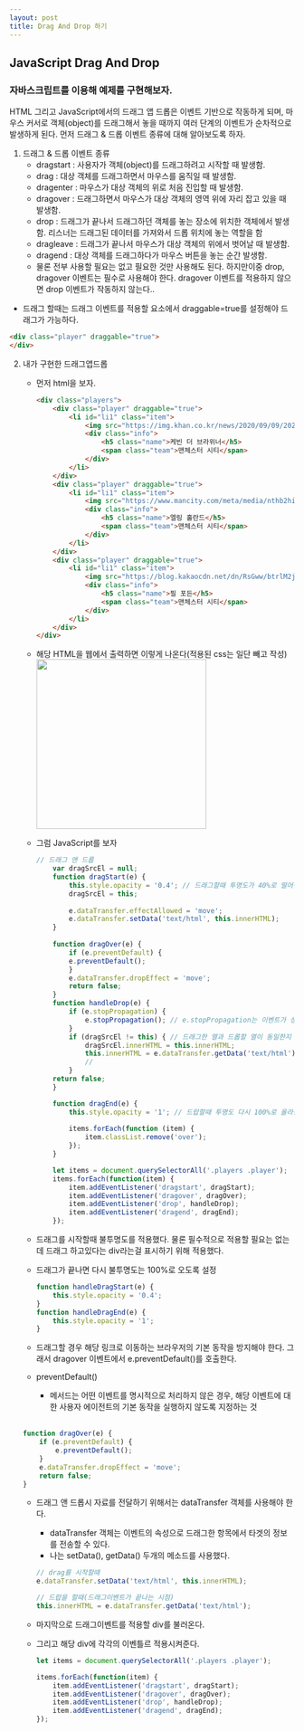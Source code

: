 ```yaml
---
layout: post
title: Drag And Drop 하기
---
```


## JavaScript Drag And Drop
### 자바스크립트를 이용해 예제를 구현해보자.

HTML 그리고 JavaScript에서의 드래그 앱 드롭은 이벤트 기반으로 작동하게 되며, 마우스 커서로 객체(object)를 드래그해서 놓을 때까지 여러 단계의 이벤트가 순차적으로 발생하게 된다.
먼저 드래그 & 드롭 이벤트 종류에 대해 알아보도록 하자.

1. 드래그 & 드롭 이벤트 종류
    - dragstart	: 사용자가 객체(object)를 드래그하려고 시작할 때 발생함.
    - drag : 대상 객체를 드래그하면서 마우스를 움직일 때 발생함.
    - dragenter : 마우스가 대상 객체의 위로 처음 진입할 때 발생함.
    - dragover : 드래그하면서 마우스가 대상 객체의 영역 위에 자리 잡고 있을 때 발생함.
    - drop : 드래그가 끝나서 드래그하던 객체를 놓는 장소에 위치한 객체에서 발생함. 리스너는 드래그된 데이터를 가져와서 드롭 위치에 놓는 역할을 함
    - dragleave	: 드래그가 끝나서 마우스가 대상 객체의 위에서 벗어날 때 발생함.
    - dragend : 대상 객체를 드래그하다가 마우스 버튼을 놓는 순간 발생함.
    - 물론 전부 사용할 필요는 없고 필요한 것만 사용해도 된다. 하지만이중 drop, dragover 이벤트는 필수로 사용해야 한다. dragover 이벤트를 적용하지 않으면 drop 이벤트가 작동하지 않는다..
* 드래그 할때는 드래그 이벤트를 적용할 요소에서 draggable=true를 설정해야 드래그가 가능하다.
```html
<div class="player" draggable="true">
</div>
```

2. 내가 구현한 드래그앱드롭
    - 먼저 html을 보자.
        ```html
        <div class="players">
            <div class="player" draggable="true">
                <li id="li1" class="item">
                    <img src="https://img.khan.co.kr/news/2020/09/09/2020091001001134700093591.jpg" class="playerImg" width="110px" height="86px">
                    <div class="info">
                        <h5 class="name">케빈 더 브라위너</h5>
                        <span class="team">맨체스터 시티</span>
                    </div>
                </li>
            </div>
            <div class="player" draggable="true">
                <li id="li1" class="item">
                    <img src="https://www.mancity.com/meta/media/nthb2hil/haaland-signs.jpg?width=560&height=315" class="playerImg" width="110px" height="86px">
                    <div class="info">
                        <h5 class="name">엘링 홀란드</h5>
                        <span class="team">맨체스터 시티</span>
                    </div>
                </li>
            </div>
            <div class="player" draggable="true">
                <li id="li1" class="item">
                    <img src="https://blog.kakaocdn.net/dn/RsGww/btrlM2jMgoo/sBB8t5VkKwWuRy9cBH9H9k/img.jpg" class="playerImg" width="110px" height="86px">
                    <div class="info">
                        <h5 class="name">필 포든</h5>
                        <span class="team">맨체스터 시티</span>
                    </div>
                </li>
            </div>
        </div>
        ```
    - 해당 HTML을 웹에서 출력하면 이렇게 나온다(적용된 css는 일단 빼고 작성)
        <br>
        <img src="https://user-images.githubusercontent.com/107177133/229477160-47ca00b8-7dfc-4689-80fe-e433108716aa.png" width="300px" height="300px"/>
        <br>
    - 그럼 JavaScript를 보자
        ```javascript
        // 드래그 앤 드롭 
            var dragSrcEl = null;
            function dragStart(e) {
                this.style.opacity = '0.4'; // 드래그할때 투명도가 40%로 떨어짐.
                dragSrcEl = this;
                
                e.dataTransfer.effectAllowed = 'move';
                e.dataTransfer.setData('text/html', this.innerHTML);
            }
            
            function dragOver(e) {
                if (e.preventDefault) {
                e.preventDefault();
                }
                e.dataTransfer.dropEffect = 'move';
                return false;
            }
            function handleDrop(e) {
                if (e.stopPropagation) {
                    e.stopPropagation(); // e.stopPropagation는 이벤트가 상위 엘리먼트에 전달되지 않게 막아 준다.
                }
                if (dragSrcEl != this) { // 드래그한 열과 드롭할 열이 동일한지 확인합니다.
                    dragSrcEl.innerHTML = this.innerHTML;
                    this.innerHTML = e.dataTransfer.getData('text/html');
                    //
                }
            return false;
            }

            function dragEnd(e) {
                this.style.opacity = '1'; // 드랍할때 투명도 다시 100%로 올라감.
            
                items.forEach(function (item) {
                    item.classList.remove('over');
                });
            }

            let items = document.querySelectorAll('.players .player');
            items.forEach(function(item) {
                item.addEventListener('dragstart', dragStart);
                item.addEventListener('dragover', dragOver);
                item.addEventListener('drop', handleDrop);
                item.addEventListener('dragend', dragEnd);
            });
        ```
        
     - 드래그를 시작할때 불투명도를 적용했다. 물론 필수적으로 적용할 필요는 없는데 드래그 하고있다는 div라는걸 표시하기 위해 적용했다.
     - 드래그가 끝나면 다시 불투명도는 100%로 오도록 설정
        ```javascript
        function handleDragStart(e) {
            this.style.opacity = '0.4';
        }
        function handleDragEnd(e) {
            this.style.opacity = '1';
        }
        ```
    - 드래그할 경우 해당 링크로 이동하는 브라우저의 기본 동작을 방지해야 한다. 그래서 dragover 이벤트에서 e.preventDefault()를 호출한다.
    - preventDefault()
        - 메서드는 어떤 이벤트를 명시적으로 처리하지 않은 경우, 해당 이벤트에 대한 사용자 에이전트의 기본 동작을 실행하지 않도록 지정하는 것
    <br>
    
    ```javascript
    function dragOver(e) {
        if (e.preventDefault) {
            e.preventDefault();
        }
        e.dataTransfer.dropEffect = 'move';
        return false;
    }
    ```            
    - 드래그 앤 드롭시 자료를 전달하기 위해서는 dataTransfer 객체를 사용해야 한다. 
        - dataTransfer 객체는 이벤트의 속성으로 드래그한 항목에서 타겟의 정보를 전송할 수 있다.
        - 나는 setData(), getData() 두개의 메소드를 사용했다.
        
        ```javascript
        // drag를 시작할때
        e.dataTransfer.setData('text/html', this.innerHTML);
        
        // 드랍을 할때(드래그이벤트가 끝나는 시점)
        this.innerHTML = e.dataTransfer.getData('text/html');
        ```
    
    - 마지막으로 드래그이벤트를 적용할 div를 불러온다.
    - 그리고 해당 div에 각각의 이벤틀르 적용시켜준다.
        ```javascript
        let items = document.querySelectorAll('.players .player');
        
        items.forEach(function(item) {
            item.addEventListener('dragstart', dragStart);
            item.addEventListener('dragover', dragOver);
            item.addEventListener('drop', handleDrop);
            item.addEventListener('dragend', dragEnd);
        });
        ```















